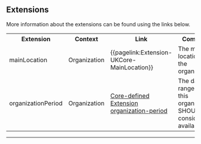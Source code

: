 ## Extensions

More information about the extensions can be found using the links below.

<table class="assets" title="Extension list">
<tr>
<th class="width20">Extension</th>
<th class="width20">Context</th>
<th class="width30">Link</th>
<th class="width30">Comment</th>
</tr>
<tr>
<td>mainLocation</td>
<td>Organization</td>
<td>{{pagelink:Extension-UKCore-MainLocation}}</td>
<td>The main location of the organisation.</td>
</tr>
<tr>
<td>organizationPeriod</td>
<td>Organization</td>
<td><a href="https://www.hl7.org/fhir/R4/extension-organization-period.html">Core-defined Extension organization-period</a></td>
<td>The date range that this organization SHOULD be considered available.</td>
</tr>
</table>

---

